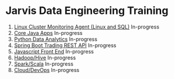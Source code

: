 # Jarvis Data Engineering Training
1. [Linux Cluster Monitoring Agent (Linux and SQL)](./linux_sql) In-progress
2. [Core Java Apps](./core_java) In-progress
3. [Python Data Analytics](./python_data_analytics) In-progress
4. [Spring Boot Trading REST API](./springboot) In-progress
5. [Javascript Front End](./javascript) In-progress
6. [Hadoop/Hive](./hadoop) In-progress
7. [Spark/Scala](./spark) In-progress
8. [Cloud/DevOps](./cloud_devops) In-progress